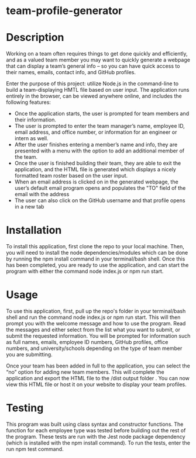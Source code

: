 # team-profile-generator

# Description
Working on a team often requires things to get done quickly and efficiently, and as a valued team member you may want to quickly generate a webpage that can display a team’s general info – so you can have quick access to their names, emails, contact info, and GitHub profiles.

Enter the purpose of this project: utilize Node.js in the command-line to build a team-displaying HMTL file based on user input. The application runs entirely in the browser, can be viewed anywhere online, and includes the following features:

* Once the application starts, the user is prompted for team members and their information.
* The user is prompted to enter the team manager’s name, employee ID, email address, and office number, or information for an engineer or intern as well.
* After the user finishes entering a member’s name and info, they are presented with a menu with the option to add an additional member of the team.
* Once the user is finished building their team, they are able to exit the application, and the HTML file is generated which displays a nicely formatted team roster based on the user input.
* When an email address is clicked on in the generated webpage, the user’s default email program opens and populates the "TO" field of the email with the address
* The user can also click on the GitHub username and that profile opens in a new tab

# Installation
To install this application, first clone the repo to your local machine. Then, you will need to install the node dependencies/modules which can be done by running the npm install command in your terminal/bash shell. Once this has been completed, you are ready to use the application, and can start the program with either the command node index.js or npm run start.

# Usage
To use this application, first, pull up the repo's folder in your terminal/bash shell and run the command node index.js or npm run start. This will then prompt you with the welcome message and how to use the program. Read the messages and either select from the list what you want to submit, or submit the requested information. You will be prompted for information such as full names, emails, employee ID numbers, GitHub profiles, office numbers, and university/schools depending on the type of team member you are submitting.

Once your team has been added in full to the application, you can select the “no” option for adding new team members. This will complete the application and export the HTML file to the /dist output folder . You can now view this HTML file or host it on your website to display your team profiles.

# Testing
This program was built using class syntax and constructor functions. The function for each employee type was tested before building out the rest of the program. These tests are run with the Jest node package dependency (which is installed with the npm install command). To run the tests, enter the run npm test command.